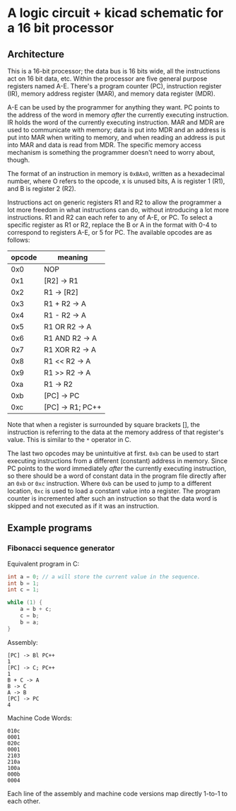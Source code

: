 # A logic circuit + kicad schematic for a 16 bit processor

## Architecture

This is a 16-bit processor; the data bus is 16 bits wide, all the instructions act on 16 bit data, etc. Within the processor are five general purpose registers named A-E. There's a program counter (PC), instruction register (IR), memory address register (MAR), and memory data register (MDR).

A-E can be used by the programmer for anything they want. PC points to the address of the word in memory _after_ the currently executing instruction. IR holds the word of the currently executing instruction. MAR and MDR are used to communicate with memory; data is put into MDR and an address is put into MAR when writing to memory, and when reading an address is put into MAR and data is read from MDR. The specific memory access mechanism is something the programmer doesn't need to worry about, though.

The format of an instruction in memory is `0xBAxO`, written as a hexadecimal number, where O refers to the opcode, x is unused bits, A is register 1 (R1), and B is register 2 (R2).

Instructions act on generic registers R1 and R2 to allow the programmer a lot more freedom in what instructions can do, without introducing a lot more instructions. R1 and R2 can each refer to any of A-E, or PC. To select a specific register as R1 or R2, replace the B or A in the format with 0-4 to correspond to registers A-E, or 5 for PC. The available opcodes are as follows:


|opcode|meaning |
|------|--------|
|0x0   |NOP     |
|0x1   |[R2] -> R1|
|0x2   |R1 -> [R2]|
|0x3   |R1 + R2 -> A|
|0x4   |R1 - R2 -> A|
|0x5   |R1 OR R2 -> A|
|0x6   |R1 AND R2 -> A|
|0x7   |R1 XOR R2 -> A|
|0x8   |R1 << R2 -> A|
|0x9   |R1 >> R2 -> A|
|0xa   |R1 -> R2|
|0xb   |[PC] -> PC|
|0xc   |[PC] -> R1; PC++|

Note that when a register is surrounded by square brackets [], the instruction is referring to the data at the memory address of that register's value. This is similar to the `*` operator in C.

The last two opcodes may be unintuitive at first. `0xb` can be used to start executing instructions from a different (constant) address in memory. Since PC points to the word immediately _after_ the currently executing instruction, so there should be a word of constant data in the program file directly after an `0xb` or `0xc` instruction. Where `0xb` can be used to jump to a different location, `0xc` is used to load a constant value into a register. The program counter is incremented after such an instruction so that the data word is skipped and not executed as if it was an instruction.

## Example programs

### Fibonacci sequence generator

Equivalent program in C:

```c
int a = 0; // a will store the current value in the sequence.
int b = 1;
int c = 1;

while (1) {
    a = b + c;
    c = b;
    b = a;
}
```

Assembly:

```
[PC] -> Bl PC++
1
[PC] -> C; PC++
1
B + C -> A
B -> C
A -> B
[PC] -> PC
4
```

Machine Code Words:

```
010c
0001
020c
0001
2103
210a
100a
000b
0004
```

Each line of the assembly and machine code versions map directly 1-to-1 to each other.
